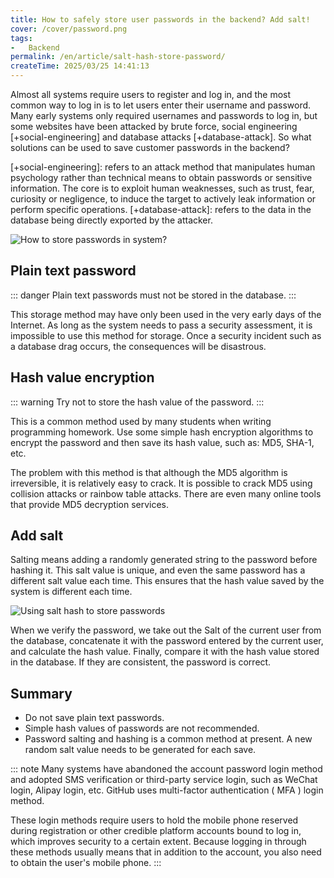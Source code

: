 ```yaml
---
title: How to safely store user passwords in the backend? Add salt!
cover: /cover/password.png
tags:
-   Backend
permalink: /en/article/salt-hash-store-password/
createTime: 2025/03/25 14:41:13
---
```

Almost all systems require users to register and log in, and the most common way to log in is to let users enter their username and password. Many early systems only required usernames and passwords to log in, but some websites have been attacked by brute force, social engineering [+social-engineering] and database attacks [+database-attack]. So what solutions can be used to save customer passwords in the backend?

[+social-engineering]: refers to an attack method that manipulates human psychology rather than technical means to obtain passwords or sensitive information. The core is to exploit human weaknesses, such as trust, fear, curiosity or negligence, to induce the target to actively leak information or perform specific operations.
[+database-attack]: refers to the data in the database being directly exported by the attacker.
<!-- more -->

![How to store passwords in system?](/cover/password.png)

## Plain text password
::: danger Plain text passwords must not be stored in the database.
:::

This storage method may have only been used in the very early days of the Internet. As long as the system needs to pass a security assessment, it is impossible to use this method for storage. Once a security incident such as a database drag occurs, the consequences will be disastrous.

## Hash value encryption
::: warning Try not to store the hash value of the password.
:::

This is a common method used by many students when writing programming homework. Use some simple hash encryption algorithms to encrypt the password and then save its hash value, such as: MD5, SHA-1, etc.

The problem with this method is that although the MD5 algorithm is irreversible, it is relatively easy to crack. It is possible to crack MD5 using collision attacks or rainbow table attacks. There are even many online tools that provide MD5 decryption services.

## Add salt
Salting means adding a randomly generated string to the password before hashing it. This salt value is unique, and even the same password has a different salt value each time. This ensures that the hash value saved by the system is different each time.

![Using salt hash to store passwords](/illustration/salt-hash-store.png)

When we verify the password, we take out the Salt of the current user from the database, concatenate it with the password entered by the current user, and calculate the hash value. Finally, compare it with the hash value stored in the database. If they are consistent, the password is correct.

## Summary
-   Do not save plain text passwords.
-   Simple hash values ​​of passwords are not recommended.
-   Password salting and hashing is a common method at present. A new random salt value needs to be generated for each save.

::: note Many systems have abandoned the account password login method and adopted SMS verification or third-party service login, such as WeChat login, Alipay login, etc. GitHub uses multi-factor authentication ( MFA ) login method.

These login methods require users to hold the mobile phone reserved during registration or other credible platform accounts bound to log in, which improves security to a certain extent. Because logging in through these methods usually means that in addition to the account, you also need to obtain the user's mobile phone.
:::
